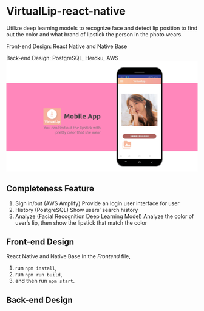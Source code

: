 # VirtualLip-react-native
Utilize deep learning models to recognize face and detect lip position to find out the color and what brand of lipstick the person in the photo wears.

Front-end Design: React Native and Native Base

Back-end Design: PostgreSQL, Heroku, AWS
![image](https://github.com/VirtualLip/VirtualLip/blob/master/img/demo.PNG)
## Completeness Feature
1. Sign in/out (AWS Amplify)
Provide an login user interface for user
2. History (PostgreSQL)
Show users’ search history
3. Analyze (Facial Recognition Deep Learning Model)
Analyze the color of user’s lip, then show the lipstick that match the color

## Front-end Design
React Native and Native Base
In the *Frontend* file,
1. run <code>npm install</code>,
2. run <code>npm run build</code>,
3. and then run <code>npm start</code>.

## Back-end Design

